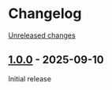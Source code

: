 # Changelog 

[Unreleased changes](https://github.com/rapidez/statamic-quote/compare/1.0.0...1.0.0)
## [1.0.0](https://github.com/rapidez/statamic-quote/releases/tag/1.0.0) - 2025-09-10

Initial release

